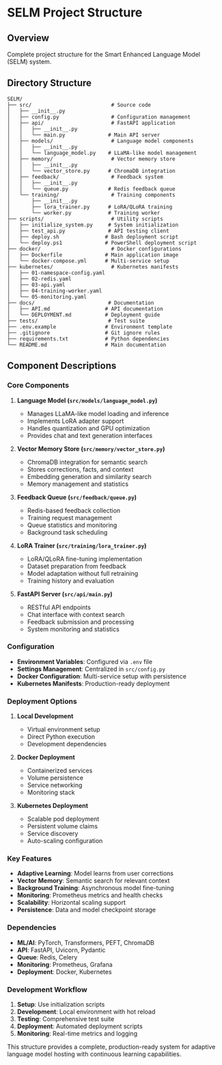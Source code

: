 # SELM Project Structure

## Overview
Complete project structure for the Smart Enhanced Language Model (SELM) system.

## Directory Structure

```
SELM/
├── src/                          # Source code
│   ├── __init__.py
│   ├── config.py                 # Configuration management
│   ├── api/                      # FastAPI application
│   │   ├── __init__.py
│   │   └── main.py              # Main API server
│   ├── models/                   # Language model components
│   │   ├── __init__.py
│   │   └── language_model.py    # LLaMA-like model management
│   ├── memory/                   # Vector memory store
│   │   ├── __init__.py
│   │   └── vector_store.py      # ChromaDB integration
│   ├── feedback/                 # Feedback system
│   │   ├── __init__.py
│   │   └── queue.py             # Redis feedback queue
│   └── training/                 # Training components
│       ├── __init__.py
│       ├── lora_trainer.py      # LoRA/QLoRA training
│       └── worker.py            # Training worker
├── scripts/                      # Utility scripts
│   ├── initialize_system.py     # System initialization
│   ├── test_api.py              # API testing client
│   ├── deploy.sh               # Bash deployment script
│   └── deploy.ps1              # PowerShell deployment script
├── docker/                       # Docker configurations
│   ├── Dockerfile              # Main application image
│   └── docker-compose.yml      # Multi-service setup
├── kubernetes/                   # Kubernetes manifests
│   ├── 01-namespace-config.yaml
│   ├── 02-redis.yaml
│   ├── 03-api.yaml
│   ├── 04-training-worker.yaml
│   └── 05-monitoring.yaml
├── docs/                        # Documentation
│   ├── API.md                  # API documentation
│   └── DEPLOYMENT.md           # Deployment guide
├── tests/                       # Test suite
├── .env.example                # Environment template
├── .gitignore                  # Git ignore rules
├── requirements.txt            # Python dependencies
└── README.md                   # Main documentation
```

## Component Descriptions

### Core Components

1. **Language Model (`src/models/language_model.py`)**
   - Manages LLaMA-like model loading and inference
   - Implements LoRA adapter support
   - Handles quantization and GPU optimization
   - Provides chat and text generation interfaces

2. **Vector Memory Store (`src/memory/vector_store.py`)**
   - ChromaDB integration for semantic search
   - Stores corrections, facts, and context
   - Embedding generation and similarity search
   - Memory management and statistics

3. **Feedback Queue (`src/feedback/queue.py`)**
   - Redis-based feedback collection
   - Training request management
   - Queue statistics and monitoring
   - Background task scheduling

4. **LoRA Trainer (`src/training/lora_trainer.py`)**
   - LoRA/QLoRA fine-tuning implementation
   - Dataset preparation from feedback
   - Model adaptation without full retraining
   - Training history and evaluation

5. **FastAPI Server (`src/api/main.py`)**
   - RESTful API endpoints
   - Chat interface with context search
   - Feedback submission and processing
   - System monitoring and statistics

### Configuration

- **Environment Variables**: Configured via `.env` file
- **Settings Management**: Centralized in `src/config.py`
- **Docker Configuration**: Multi-service setup with persistence
- **Kubernetes Manifests**: Production-ready deployment

### Deployment Options

1. **Local Development**
   - Virtual environment setup
   - Direct Python execution
   - Development dependencies

2. **Docker Deployment**
   - Containerized services
   - Volume persistence
   - Service networking
   - Monitoring stack

3. **Kubernetes Deployment**
   - Scalable pod deployment
   - Persistent volume claims
   - Service discovery
   - Auto-scaling configuration

### Key Features

- **Adaptive Learning**: Model learns from user corrections
- **Vector Memory**: Semantic search for relevant context
- **Background Training**: Asynchronous model fine-tuning
- **Monitoring**: Prometheus metrics and health checks
- **Scalability**: Horizontal scaling support
- **Persistence**: Data and model checkpoint storage

### Dependencies

- **ML/AI**: PyTorch, Transformers, PEFT, ChromaDB
- **API**: FastAPI, Uvicorn, Pydantic
- **Queue**: Redis, Celery
- **Monitoring**: Prometheus, Grafana
- **Deployment**: Docker, Kubernetes

### Development Workflow

1. **Setup**: Use initialization scripts
2. **Development**: Local environment with hot reload
3. **Testing**: Comprehensive test suite
4. **Deployment**: Automated deployment scripts
5. **Monitoring**: Real-time metrics and logging

This structure provides a complete, production-ready system for adaptive language model hosting with continuous learning capabilities.
